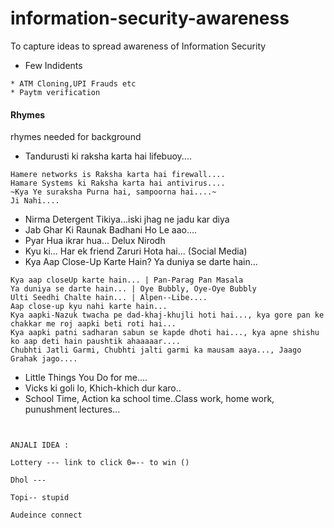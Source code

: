 # information-security-awareness

To capture ideas to spread awareness of Information Security

* Few Indidents
```
* ATM Cloning,UPI Frauds etc
* Paytm verification
```

#### Rhymes

rhymes needed for background

* Tandurusti ki raksha karta hai lifebuoy.... 
```
Hamere networks is Raksha karta hai firewall....
Hamare Systems ki Raksha karta hai antivirus....
~Kya Ye suraksha Purna hai, sampoorna hai....~
Ji Nahi.... 
```
* Nirma Detergent Tikiya...iski jhag ne jadu kar diya
* Jab Ghar Ki Raunak Badhani Ho Le aao....
* Pyar Hua ikrar hua... Delux Nirodh
* Kyu ki... Har ek friend Zaruri Hota hai... (Social Media)
* Kya Aap Close-Up Karte Hain? Ya duniya se darte hain... 
```
Kya aap closeUp karte hain... | Pan-Parag Pan Masala
Ya duniya se darte hain... | Oye Bubbly, Oye-Oye Bubbly
Ulti Seedhi Chalte hain... | Alpen--Libe....
Aap close-up kyu nahi karte hain...
Kya aapki-Nazuk twacha pe dad-khaj-khujli hoti hai..., kya gore pan ke chakkar me roj aapki beti roti hai...
Kya aapki patni sadharan sabun se kapde dhoti hai..., kya apne shishu ko aap deti hain paushtik ahaaaaar....
Chubhti Jatli Garmi, Chubhti jalti garmi ka mausam aaya..., Jaago Grahak jago....
```
* Little Things You Do for me....
* Vicks ki goli lo, Khich-khich dur karo..
* School Time, Action ka school time..Class work, home work, punushment lectures...
```


ANJALI IDEA :

Lottery --- link to click 0=-- to win ()

Dhol --- 

Topi-- stupid

Audeince connect

